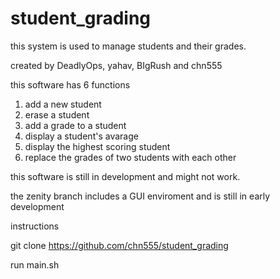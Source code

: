 # student_grading

this system is used to manage students and their grades.

created by DeadlyOps, yahav, BIgRush and chn555


this software has 6 functions

1. add a new student
2. erase a student
3. add a grade to a student
4. display a student's avarage
5. display the highest scoring student
6. replace the grades of two students with each other



this software is still in development and might not work.

the zenity branch includes a GUI enviroment and is still in early development


instructions

git clone https://github.com/chn555/student_grading

run main.sh
